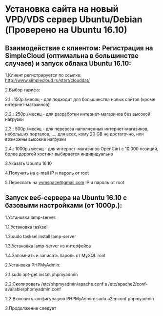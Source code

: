 # Установка сайта на новый VPD/VDS сервер Ubuntu/Debian (Проверено на Ubuntu 16.10)

## Взаимодействие с клиентом: Регистрация на SimpleCloud (оптимальна в большинстве случаев) и запуск облака Ubuntu 16.10:

1.Клиент регистрируется по ссылке: http://www.simplecloud.ru/start/clouddat/

2.Выбор тарифа:

2.1.: 150р./месяц - для подходит для большинства новых сайтов (кроме интернет-магазинов)

2.2.: 250р./месяц - для разработки интернет-магазинов без высокой нагрузки

2.3.: 500р./месяц - для перевоза наполненных интернет-магазинов, небольших порталов, ..., для всех, кому 20 GB не достаточно, или возможны высокие нагрузки

2.4.: 1000р./месяц - для интернет-магазинов OpenCart с 10.000 позиций, более дорогой хостинг выбирается индивидуально

3.Указать Ubuntu 16.10

4.Получить на e-mail IP и пароль от root

5.Переслать на vvmspace@gmail.com IP и пароль от root

## Запуск веб-сервера на Ubuntu 16.10 с базовыми настройками (от 1000р.):

1.Установка lamp-server:

1.1.Установка tasksel

1.2.sudo tasksel install lamp-server

1.3.Установка lamp-server из интерфейса

1.4.Запомнить и записать пароль от MySQL root

2.Установка PHPMyAdmin:

2.1.sudo apt-get install phpmyadmin

2.2.Скопировать /etc/phpmyadmin/apache.conf в /etc/apache2/conf-available/phpmyadmin.conf

2.3.Включить конфигурацию PHPMyAdmin: sudo a2enconf phpmyadmin

3.Продолжение следует